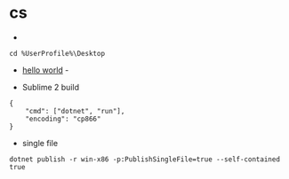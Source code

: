 # cs

* 
```
cd %UserProfile%\Desktop
```
* [hello world](https://dotnet.microsoft.com/learn/dotnet/hello-world-tutorial/create) - 

* Sublime 2 build
```
{
	"cmd": ["dotnet", "run"],
	"encoding": "cp866"
}
```
* single file
```
dotnet publish -r win-x86 -p:PublishSingleFile=true --self-contained true
```

